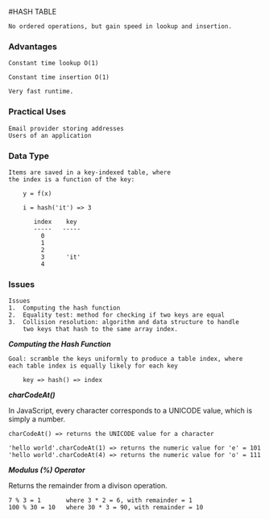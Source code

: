#HASH TABLE

    No ordered operations, but gain speed in lookup and insertion.

### Advantages ###

    Constant time lookup O(1)

    Constant time insertion O(1)

    Very fast runtime.

### Practical Uses ###

    Email provider storing addresses
    Users of an application

### Data Type ###

    Items are saved in a key-indexed table, where 
    the index is a function of the key:

        y = f(x)

        i = hash('it') => 3

           index    key
           -----   -----
             0
             1
             2
             3      'it'
             4


### Issues ###

    Issues
    1.  Computing the hash function
    2.  Equality test: method for checking if two keys are equal
    3.  Collision resolution: algorithm and data structure to handle
        two keys that hash to the same array index.


___Computing the Hash Function___

    Goal: scramble the keys uniformly to produce a table index, where
    each table index is equally likely for each key

        key => hash() => index


___charCodeAt()___

In JavaScript, every character corresponds to a UNICODE value, which is 
simply a number.

    charCodeAt() => returns the UNICODE value for a character

    'hello world'.charCodeAt(1) => returns the numeric value for 'e' = 101
    'hello world'.charCodeAt(4) => returns the numeric value for 'o' = 111


___Modulus (%) Operator___

Returns the remainder from a divison operation.

    7 % 3 = 1       where 3 * 2 = 6, with remainder = 1
    100 % 30 = 10   where 30 * 3 = 90, with remainder = 10


